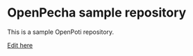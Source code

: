 # OpenPecha sample repository

This is a sample OpenPoti repository.

[Edit here](https://github.com/OpenPoti/openpoti-template/blob/master/WO0P001.opf/base.txt)
